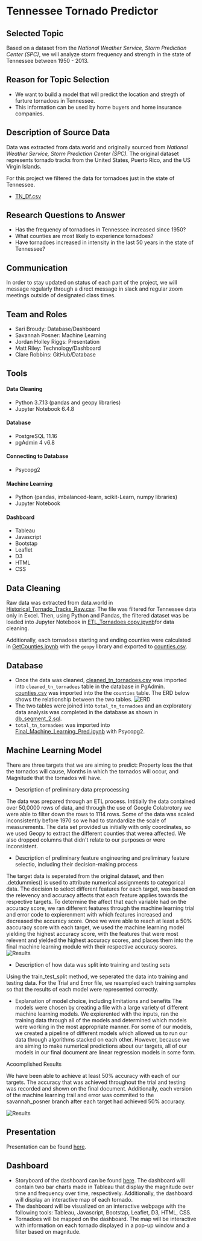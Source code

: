# Tennessee Tornado Predictor

## Selected Topic 
Based on a dataset from the *National Weather Service, Storm Prediction Center (SPC)*, we will analyze storm frequency and strength in the state of Tennessee between 1950 - 2013.

## Reason for Topic Selection
- We want to build a model that will predict the location and stregth of furture tornadoes in Tennessee.
- This information can be used by home buyers and home insurance companies.

## Description of Source Data
Data was extracted from data.world and originally sourced from *National Weather Service, Storm Prediction Center (SPC).* The original dataset represents tornado tracks from the United States, Puerto Rico, and the US Virgin Islands. 

For this project we filtered the data for tornadoes just in the state of Tennessee.
- [TN_Df.csv](https://github.com/clarerobb/Tennessee_Tornadoes/commit/739400549b9f43eae176e9723b7cf34afe49b1a7\#diff-2817076e6f91f9a7987c57ecb439f9f7bddebda85d7489b5af4fc273f9fd0fbc)

## Research Questions to Answer
- Has the frequency of tornadoes in Tennessee increased since 1950?
- What counties are most likely to experience tornadoes? 
- Have tornadoes increased in intensity in the last 50 years in the state of Tennessee? 

## Communication
In order to stay updated on status of each part of the project, we will message regularly through a direct message in slack and regular zoom meetings outside of designated class times.

## Team and Roles
- Sari Broudy: Database/Dashboard
- Savannah Posner: Machine Learning
- Jordan Holley Riggs: Presentation
- Matt Riley: Technology/Dashboard
- Clare Robbins: GitHub/Database

## Tools
#### Data Cleaning 
- Python 3.7.13 (pandas and geopy libraries)
- Jupyter Notebook 6.4.8

#### Database
- PostgreSQL 11.16
- pgAdmin 4 v6.8

#### Connecting to Database
- Psycopg2

#### Machine Learning
- Python (pandas, imbalanced-learn, scikit-Learn, numpy libraries)
- Jupyter Notebook

#### Dashboard
- Tableau
- Javascript
- Bootstap
- Leaflet
- D3
- HTML
- CSS

## Data Cleaning
Raw data was extracted from data.world in [Historical_Tornado_Tracks_Raw.csv](https://github.com/clarerobb/Tennessee_Tornadoes/blob/main/Resources/Historical_Tornado_Tracks_Raw.csv). The file was filtered for Tennessee data only in Excel. Then, using Python and Pandas, the filtered dataset was be loaded into Jupyter Notebook in [ETL_Tornadoes copy.ipynb](https://github.com/clarerobb/Tennessee_Tornadoes/blob/main/ETL/ETL_Tornados%20copy.ipynb)for data cleaning.

Additionally, each tornadoes starting and ending counties were calculated in [GetCounties.ipynb](https://github.com/clarerobb/Tennessee_Tornadoes/blob/main/Machine_Learning/GetCounties.ipynb) with the `geopy` library and exported to [counties.csv](https://github.com/clarerobb/Tennessee_Tornadoes/blob/main/Machine_Learning/counties.csv). 

## Database 
- Once the data was cleaned, [cleaned_tn_tornadoes.csv](https://github.com/clarerobb/Tennessee_Tornadoes/blob/main/Resources/cleaned_tn_tornadoes.csv) was imported into `cleaned_tn_tornadoes` table in the database in PgAdmin. [counties.csv](https://github.com/clarerobb/Tennessee_Tornadoes/blob/main/Machine_Learning/counties.csv) was imported into the the `counties` table. The ERD below shows the relationship between the two tables. 
![ERD](https://github.com/clarerobb/Tennessee_Tornadoes/blob/main/Database/Segment_2/Cleaned-TN_Tornadoes.png)
- The two tables were joined into `total_tn_tornadoes` and an exploratory data analysis was completed in the database as shown in [db_segment_2.sql](https://github.com/clarerobb/Tennessee_Tornadoes/blob/main/Database/Segment_2/db_segment_2.sql). 
- `total_tn_tornadoes` was imported into [Final_Machine_Learning_Pred.ipynb](https://github.com/clarerobb/Tennessee_Tornadoes/blob/main/Machine_Learning/Final_Machine_Learning_Pred.ipynb) with Psycopg2.

## Machine Learning Model
There are three targets that we are aiming to predict: Property loss the that the tornados will cause, Months in which the tornados will occur, and Magnitude that the tornados will have. 

- Description of preliminary data preprocessing 

The data was prepared through an ETL process. 
Intitially the data contained over 50,0000 rows of data, and through the use of Google Colabrotory we were able to filter down the rows to 1114 rows. 
Some of the data was scaled inconsistently before 1970 so we had to standardize the scale of measurements. 
The data set provided us initially with only coordinates, so we used Geopy to extract the different counties that werea affected. We also dropped columns that didn't relate to our purposes or were inconsistent. 

- Description of preliminary feature engineering and preliminary feature selectio, including their decision-making process 

The target data is seperated from the original dataset, and then .detdummies() is used to attribute numerical assignments to categorical data. The decision to select different features for each target, was based on the relevency and accuracy affects that each feature applies towards the respective targets. To determine the affect that each variable had on the accuracy score, we ran different features through the machine learning trial and error code to expierenment with which features increased and decreased the accuracy score. Once we were able to reach at least a 50% aaccuracy score with each target, we used the machine learning model yielding the highest accuracy score, with the features that were most relevent and yielded the highest accuracy scores, and places them into the final machine learning module with their respective accuracy scores. 
![Results](https://raw.githubusercontent.com/clarerobb/Tennessee_Tornadoes/main/Machine_Learning/Machine_Images/Screen%20Shot%202022-11-02%20at%201.12.32%20PM.png )
- Description of how data was split into training and testing sets 

Using the train_test_split method, we seperated the data into training and testing data. For the Trial and Error file, we resampled each training samples so that the results of each model were represented correctly. 

- Explanation of model choice, including limitations and benefits
The models were chosen by creating a file with a large variety of different machine learning models. We expierented with the inputs, ran the training data through all of the models and determined which models were working in the most appropriate manner. For some of our models, we created a pipeline of different models which allowed us to run our data through algorithms stacked on each other. However, because we are aiming to make numerical predictions about our targets, all of our models in our final document are linear regression models in some form. 

Acoomplished Results 

We have been able to achieve at least 50% accuracy with each of our targets. The accuracy that was achieved throughout the trial and testing was recorded and shown on the final document. Additionally, each version of the machine learning trail and error was commited to the savannah_posner branch after each target had achieved 50% accuracy. 


![Results](https://raw.githubusercontent.com/clarerobb/Tennessee_Tornadoes/main/Machine_Learning/Machine_Images/Screen%20Shot%202022-11-02%20at%201.12.25%20PM.png )



## Presentation
Presentation can be found [here](https://github.com/clarerobb/Tennessee_Tornadoes/blob/main/Presentations/Final%20Project%20Segment%202%20Presentation.pdf).

## Dashboard
- Storyboard of the dashboard can be found [here](https://github.com/clarerobb/Tennessee_Tornadoes/blob/main/Dashboard/TN_Tornadoes.pdf). The dashboard will contain two bar charts made in Tableau that display the magnitude over time and frequency over time, respectively. Additionally, the dashboard will display an interactive map of each tornado.
- The dashboard will be visualized on an interactive webpage with the following tools: Tableau, Javascript, Bootstap, Leaflet, D3, HTML, CSS.
- Tornadoes will be mapped on the dashboard. The map will be interactive with information on each tornado displayed in a pop-up window and a filter based on magnitude. 

